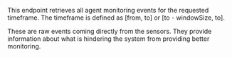 This endpoint retrieves all agent monitoring events for the requested timeframe.
The timeframe is defined as [from, to] or [to - windowSize, to].

These are raw events coming directly from the sensors. 
They provide information about what is hindering the system from providing better monitoring.